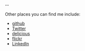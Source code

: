 --

Other places you can find me include:

* [github](https://github.com/baxter)
* [Twitter](http://twitter.com/baxt3r)
* [delicious](http://delicious.com/lordbiro)
* [flickr](http://www.flickr.com/photos/paulboxley/)
* [LinkedIn](http://www.linkedin.com/in/paulboxley)